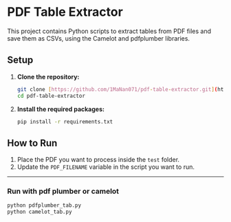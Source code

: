 # PDF Table Extractor

This project contains Python scripts to extract tables from PDF files and save them as CSVs, using the Camelot and pdfplumber libraries.

## Setup

1.  **Clone the repository:**
    ```bash
    git clone [https://github.com/1MaNan071/pdf-table-extractor.git](https://github.com/1MaNan071/pdf-table-extractor.git)
    cd pdf-table-extractor
    ```

2.  **Install the required packages:**
    ```bash
    pip install -r requirements.txt
    ```

## How to Run

1.  Place the PDF you want to process inside the `test` folder.
2.  Update the `PDF_FILENAME` variable in the script you want to run.

---
### Run with pdf plumber or camelot

```bash
python pdfplumber_tab.py
python camelot_tab.py


